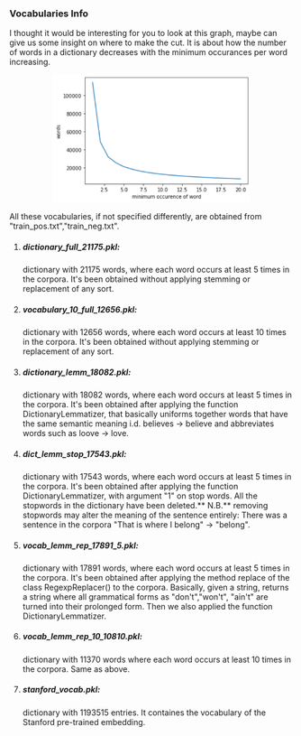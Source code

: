 ### Vocabularies Info

I thought it would be interesting for you to look at this graph, maybe can give us some insight on where to make the cut. It is about how the number of words in a dictionary decreases with the minimum occurances per word increasing.

<p align="center">
  <img src="https://github.com/GiuliaLanzillotta/Econobox-SA/blob/master/plot_words.jpg" width="350" title = "what u looking at?">
</p>

All these vocabularies, if not specified differently, are obtained from "train_pos.txt","train_neg.txt".

1) ##### dictionary_full_21175.pkl:
   dictionary with 21175 words, where each word occurs at least 5 times in the corpora.
   It's been obtained without applying stemming or replacement of any sort.
   
2) ##### vocabulary_10_full_12656.pkl:
   dictionary with 12656 words, where each word occurs at least 10 times in the corpora.
   It's been obtained without applying stemming or replacement of any sort.
   
3) ##### dictionary_lemm_18082.pkl:
   dictionary with 18082 words, where each word occurs at least 5 times in the corpora.
   It's been obtained after applying the function DictionaryLemmatizer, that basically uniforms together words that have 
   the same semantic meaning i.d. believes -> believe and abbreviates words such as loove -> love.
 
4) ##### dict_lemm_stop_17543.pkl:
   dictionary with 17543 words, where each word occurs at least 5 times in the corpora.
   It's been obtained after applying the function DictionaryLemmatizer, with argument "1" on stop words. All the stopwords
   in the dictionary have been deleted.** N.B.** removing stopwords may alter the meaning of the sentence entirely:
   There was a sentence in the corpora "That is where I belong" -> "belong".

5) ##### vocab_lemm_rep_17891_5.pkl:
   dictionary with 17891 words, where each word occurs at least 5 times in the corpora. 
   It's been obtained after applying the method replace of the class RegexpReplacer() to the corpora. Basically, given a string,
   returns a string where all grammatical forms as "don't","won't", "ain't" are turned into their prolonged form. Then we also
   applied the function DictionaryLemmatizer.
   
6) ##### vocab_lemm_rep_10_10810.pkl:
   dictionary with 11370 words where each word occurs at least 10 times in the corpora. Same as above.

7) ##### stanford_vocab.pkl:
    dictionary with 1193515 entries. It containes the vocabulary of the Stanford pre-trained embedding. 

 
